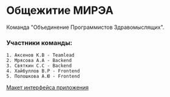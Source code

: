# Общежитие МИРЭА

Команда "Объединение Программистов Здравомыслящих".

### Участники команды:
```
1. Аксенов К.В - Teamlead
2. Мрясова А.А - Backend
3. Святкин С.С - Backend
4. Хайбуллов В.Р - Frontend
5. Полошкова А.Ю - Frontend
```

[Макет интерфейса приложения](https://www.figma.com/file/yUZuWUje0gUnTWc1KWGLGY/%D0%9E%D0%B1%D1%89%D0%B0%D0%B3%D0%B0-%D0%9C%D0%98%D0%A0%D0%AD%D0%90?type=design&node-id=0%3A1&mode=design&t=ywzCg7kWiQ7zGbdz-1)

